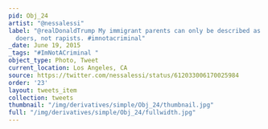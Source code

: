 ```yaml
---
pid: Obj_24
artist: "@nessalessi"
label: "@realDonaldTrump My immigrant parents can only be described as dreamers and
  doers, not rapists. #imnotacriminal"
_date: June 19, 2015
_tags: "#ImNotACriminal "
object_type: Photo, Tweet
current_location: Los Angeles, CA
source: https://twitter.com/nessalessi/status/612033006170025984
order: '23'
layout: tweets_item
collection: tweets
thumbnail: "/img/derivatives/simple/Obj_24/thumbnail.jpg"
full: "/img/derivatives/simple/Obj_24/fullwidth.jpg"
---
```

